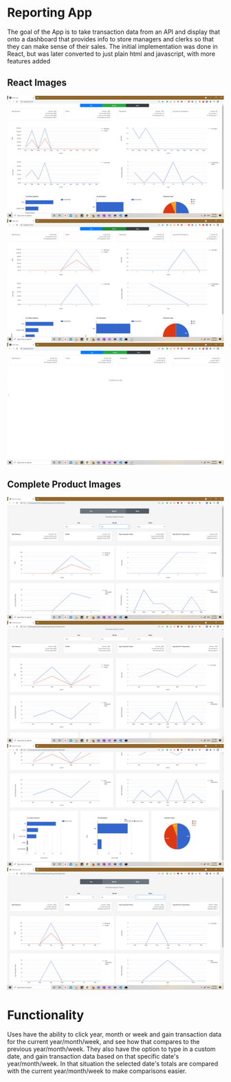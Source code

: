 # Reporting App

The goal of the App is to take transaction data from an API and display that onto a dashboard that provides info to store managers and clerks so that they can make sense of their sales. The initial implementation was done in React, but was later converted to just plain html and javascript, with more features added


## React Images
![React Image 1](preview/img5.png)
![React Image 2](preview/img6.png)
![React Image 3](preview/img7.png)

## Complete Product Images
![HTML Image 1](preview/img1.png)
![HTML Image 2](preview/img2.png)
![HTML Image 3](preview/img3.png)
![HTML Image 4](preview/img4.png)




# Functionality

Uses have the ability to click year, month or week and gain transaction data for the current year/month/week, and see how that compares to the previous year/month/week. They also have the option to type in a custom date, and gain transaction data based on that specific date's year/month/week. In that situation the selected date's totals are compared with the current year/month/week to make comparisons easier.